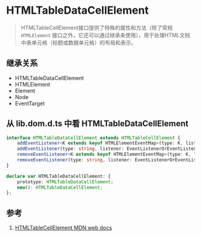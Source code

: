 # HTMLTableDataCellElement

>HTMLTableCellElement接口提供了特殊的属性和方法（除了常规`HTMLElement` 接口之外，它还可以通过继承来使用），用于处理HTML文档中表单元格（标题或数据单元格）的布局和表示。

## 继承关系

- HTMLTableDataCellElement
- HTMLElement
- Element
- Node
- EventTarget

## 从 lib.dom.d.ts 中看 HTMLTableDataCellElement

```ts
interface HTMLTableDataCellElement extends HTMLTableCellElement {
    addEventListener<K extends keyof HTMLElementEventMap>(type: K, listener: (this: HTMLTableDataCellElement, ev: HTMLElementEventMap[K]) => any, options?: boolean | AddEventListenerOptions): void;
    addEventListener(type: string, listener: EventListenerOrEventListenerObject, options?: boolean | AddEventListenerOptions): void;
    removeEventListener<K extends keyof HTMLElementEventMap>(type: K, listener: (this: HTMLTableDataCellElement, ev: HTMLElementEventMap[K]) => any, options?: boolean | EventListenerOptions): void;
    removeEventListener(type: string, listener: EventListenerOrEventListenerObject, options?: boolean | EventListenerOptions): void;
}

declare var HTMLTableDataCellElement: {
    prototype: HTMLTableDataCellElement;
    new(): HTMLTableDataCellElement;
};
```

## 参考

1. [HTMLTableCellElement MDN web docs](https://developer.mozilla.org/en-US/docs/Web/API/HTMLTableCellElement)
